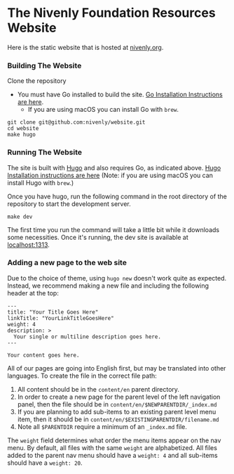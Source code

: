 # The Nivenly Foundation Resources Website

Here is the static website that is hosted at [nivenly.org](https://nivenly.org).

### Building The Website

Clone the repository

- You must have Go installed to build the site.
  [Go Installation Instructions are here](https://go.dev/doc/install).
  - If you are using macOS you can install Go with `brew`.

```
git clone git@github.com:nivenly/website.git
cd website
make hugo
```

### Running The Website

The site is built with [Hugo](https://gohugo.io/) and also requires Go, as indicated above. [Hugo Installation instructions are
here](https://gohugo.io/installation/) (Note: if you
are using macOS you can install Hugo with `brew`.)

Once you have hugo, run the following command in the root directory of the repository to start the development server.

```
make dev
```

The first time you run the command will take a little bit while it downloads some necessities. Once it's running, the dev site is available at [localhost:1313](http://localhost:1313/).

### Adding a new page to the web site

Due to the choice of theme, using `hugo new` doesn't work quite as expected.
Instead, we recommend making a new file and including the following header at
the top:

```
---
title: "Your Title Goes Here"
linkTitle: "YourLinkTitleGoesHere"
weight: 4
description: >
  Your single or multiline description goes here.
---

Your content goes here.
```

All of our pages are going into English first, but may be
translated into other languages. To create the file in the correct
file path:

1. All content should be in the `content/en`
   parent directory.
1. In order to create a new page for the parent level of the
   left navigation panel, then the file should be in
   `content/en/$NEWPARENTDIR/_index.md`
1. If you are planning to add sub-items to an existing parent
   level menu item, then it should be in
   `content/en/$EXISTINGPARENTDIR/filename.md`
1. Note all `$PARENTDIR` require a minimum of an `_index.md` file.

The `weight` field determines what order the menu items appear on the
nav menu. By default, all files with the same `weight` are
alphabetized. All files added to the parent nav menu should have a
`weight: 4` and all sub-items should have a `weight: 20`.

